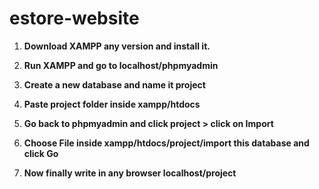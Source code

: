 # estore-website

1. **Download XAMPP any version and install it.**
   
2. **Run XAMPP and go to localhost/phpmyadmin**
   
3. **Create a new database and name it project**
   
4. **Paste project folder inside xampp/htdocs**
   
5. **Go back to phpmyadmin and click project > click on Import**
    
6. **Choose File inside xampp/htdocs/project/import this database and click Go**
    
7. **Now finally write in any browser localhost/project**
